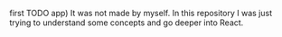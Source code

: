 first TODO app) It was not made by myself. In this repository I was just trying to understand some concepts and go deeper into React.
